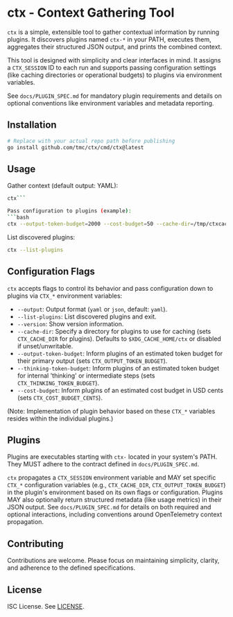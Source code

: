# ctx - Context Gathering Tool

`ctx` is a simple, extensible tool to gather contextual information by running plugins. It discovers plugins named `ctx-*` in your PATH, executes them, aggregates their structured JSON output, and prints the combined context.

This tool is designed with simplicity and clear interfaces in mind. It assigns a `CTX_SESSION` ID to each run and supports passing configuration settings (like caching directories or operational budgets) to plugins via environment variables.

See `docs/PLUGIN_SPEC.md` for mandatory plugin requirements and details on optional conventions like environment variables and metadata reporting.

## Installation

```bash
# Replace with your actual repo path before publishing
go install github.com/tmc/ctx/cmd/ctx@latest
```

## Usage

Gather context (default output: YAML):
```bash
ctx```

Pass configuration to plugins (example):
```bash
ctx --output-token-budget=2000 --cost-budget=50 --cache-dir=/tmp/ctxcache --output json
```

List discovered plugins:
```bash
ctx --list-plugins
```

## Configuration Flags

`ctx` accepts flags to control its behavior and pass configuration down to plugins via `CTX_*` environment variables:

*   `--output`: Output format (`yaml` or `json`, default: `yaml`).
*   `--list-plugins`: List discovered plugins and exit.
*   `--version`: Show version information.
*   `--cache-dir`: Specify a directory for plugins to use for caching (sets `CTX_CACHE_DIR` for plugins). Defaults to `$XDG_CACHE_HOME/ctx` or disabled if unset/unwritable.
*   `--output-token-budget`: Inform plugins of an estimated token budget for their primary output (sets `CTX_OUTPUT_TOKEN_BUDGET`).
*   `--thinking-token-budget`: Inform plugins of an estimated token budget for internal 'thinking' or intermediate steps (sets `CTX_THINKING_TOKEN_BUDGET`).
*   `--cost-budget`: Inform plugins of an estimated cost budget in USD cents (sets `CTX_COST_BUDGET_CENTS`).

(Note: Implementation of plugin behavior based on these `CTX_*` variables resides within the individual plugins.)

## Plugins

Plugins are executables starting with `ctx-` located in your system's PATH. They MUST adhere to the contract defined in `docs/PLUGIN_SPEC.md`.

`ctx` propagates a `CTX_SESSION` environment variable and MAY set specific `CTX_*` configuration variables (e.g., `CTX_CACHE_DIR`, `CTX_OUTPUT_TOKEN_BUDGET`) in the plugin's environment based on its own flags or configuration. Plugins MAY also optionally return structured metadata (like usage metrics) in their JSON output. See `docs/PLUGIN_SPEC.md` for details on both required and optional interactions, including conventions around OpenTelemetry context propagation.

## Contributing

Contributions are welcome. Please focus on maintaining simplicity, clarity, and adherence to the defined specifications.

## License

ISC License. See [LICENSE](LICENSE).


